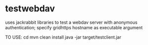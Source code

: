 testwebdav
==========

uses jackrabbit libraries to test a webdav server with anonymous authentication; specify gridhttps hostname as executable argument

TO USE:
cd <project-dir>
mvn clean install
java -jar target/testclient.jar <gridhttps-hostname>
